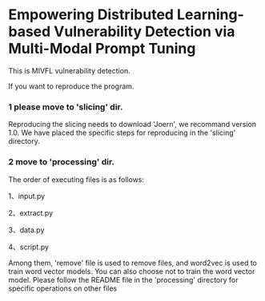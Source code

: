 # Empowering Distributed Learning-based Vulnerability Detection via Multi-Modal Prompt Tuning

This is MIVFL vulnerability detection.

If you want to reproduce the program.
### 1 please move to 'slicing' dir.
Reproducing the slicing needs to download 'Joern', we recommand version 1.0. 
We have placed the specific steps for reproducing in the 'slicing' directory.

### 2 move to 'processing' dir.
The order of executing files is as follows:

1、input.py

2、extract.py

3、data.py

4、script.py

Among them, 'remove' file is used to remove files, and word2vec is used to train word vector models. You can also choose not to train the word vector model. Please follow the README file in the 'processing' directory for specific operations on other files
